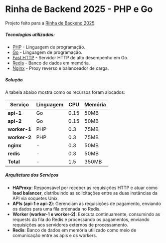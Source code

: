 # Rinha de Backend 2025 - PHP e Go

Projeto feito para a [Rinha de Backend 2025](https://github.com/zanfranceschi/rinha-de-backend-2025).

##### Tecnologias utilizadas:

* [PHP](https://www.php.net/releases/8.4/en.php) - Linguagem de programação.
* [Go](https://go.dev/) - Linguagem de programação.
* [Fast HTTP](https://github.com/valyala/fasthttp) - Servidor HTTP de alto desempenho em Go.
* [Redis](https://redis.io/) - Banco de dados em memória.
* [Nginx](https://nginx.org/) - Proxy reverso e balanceador de carga.

##### Solução

A tabela abaixo mostra como os recursos foram alocados:

| Serviço      | Linguagem | CPU  | Memória   |
|--------------|-----------|------|-----------|
| **api-1**    | Go        | 0.15 | 50MB      |
| **api-2**    | Go        | 0.15 | 50MB      |
| **worker-1** | PHP       | 0.3  | 75MB      |
| **worker-2** | PHP       | 0.3  | 75MB      |
| **nginx**    | -         | 0.3  | 50MB      |
| **redis**    | -         | 0.3  | 50MB      |
| **Total**    | -         | 1.5  | 350MB     |

##### Arquitetura dos Serviços

- **HAProxy**: Responsável por receber as requisições HTTP e atuar como **load balancer**, distribuindo as solicitações entre as duas instâncias da API via soquetes Unix.
- **APIs (api-1 e api-2)**: Gerenciam as requisições de pagamento, enviando os dados para uma fila ordenada no Redis.
- **Worker (worker-1 e worker-2)**: Executa continuamente, consumindo as requests da fila do Redis e processando os pagamentos, enviando requisições aos servidores externos de processamento.
- **Redis**: Banco de dados em memória utilizado como meio de comunicação entre as apis e os workers.
